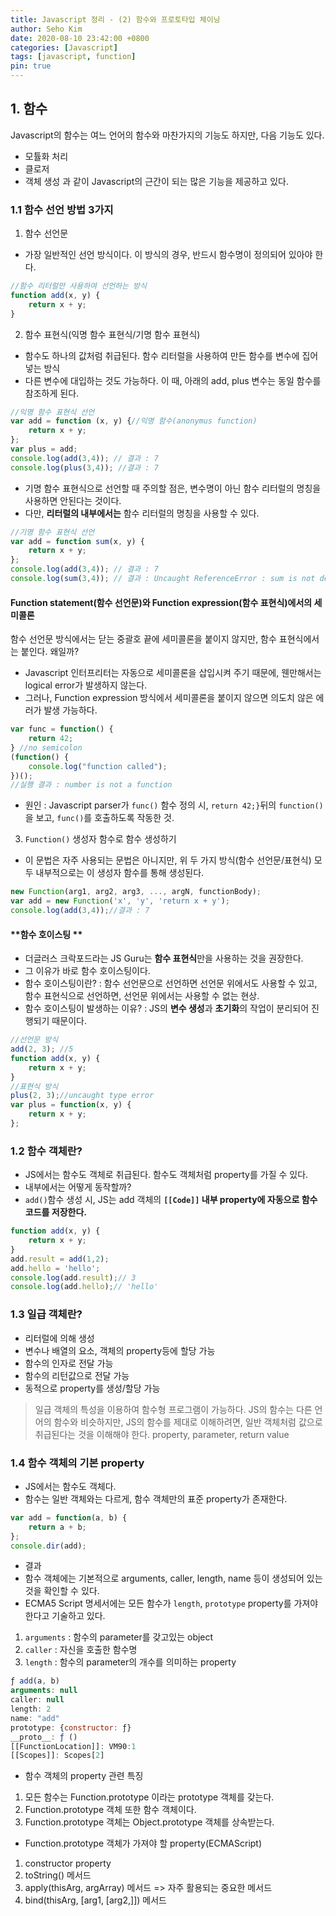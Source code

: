 ```yaml
---
title: Javascript 정리 - (2) 함수와 프로토타입 체이닝
author: Seho Kim
date: 2020-08-10 23:42:00 +0800
categories: [Javascript]
tags: [javascript, function]
pin: true
---
```



## **1. 함수**
Javascript의 함수는 여느 언어의 함수와 마찬가지의 기능도 하지만, 다음 기능도 있다.
* 모튤화 처리
* 클로저
* 객체 생성
과 같이 Javascript의 근간이 되는 많은 기능을 제공하고 있다.

### **1.1 함수 선언 방법 3가지**
1. 함수 선언문
* 가장 일반적인 선언 방식이다. 이 방식의 경우, 반드시 함수명이 정의되어 있아야 한다.
```js
//함수 리터럴만 사용하여 선언하는 방식
function add(x, y) {
	return x + y;
}
```
2. 함수 표현식(익명 함수 표현식/기명 함수 표현식)
* 함수도 하나의 값처럼 취급된다. 함수 리터럴을 사용하여 만든 함수를 변수에 집어넣는 방식
* 다른 변수에 대입하는 것도 가능하다. 이 때, 아래의 add, plus 변수는 동일 함수를 참조하게 된다.
```js
//익명 함수 표현식 선언
var add = function (x, y) {//익명 함수(anonymus function)
	return x + y;
};
var plus = add;
console.log(add(3,4)); // 결과 : 7
console.log(plus(3,4)); //결과 : 7
```
* 기명 함수 표현식으로 선언할 때 주의할 점은, 변수명이 아닌 함수 리터럴의 명칭을 사용하면 안된다는 것이다.
* 다만, **리터럴의 내부에서는** 함수 리터럴의 명칭을 사용할 수 있다.
```js
//기명 함수 표현식 선언
var add = function sum(x, y) {
	return x + y;
};
console.log(add(3,4)); // 결과 : 7
console.log(sum(3,4)); // 결과 : Uncaught ReferenceError : sum is not defined 에러
```

#### **Function statement(함수 선언문)와 Function expression(함수 표현식)에서의 세미콜론**
함수 선언문 방식에서는 닫는 중괄호 끝에 세미콜론을 붙이지 않지만, 함수 표현식에서는 붙인다. 왜일까?
* Javascript 인터프리터는 자동으로 세미콜론을 삽입시켜 주기 때문에, 웬만해서는 logical error가 발생하지 않는다.
* 그러나, Function expression 방식에서 세미콜론을 붙이지 않으면 의도치 않은 에러가 발생 가능하다.
```js
var func = function() {
	return 42;
} //no semicolon
(function() {
	console.log("function called");
})();
//실행 결과 : number is not a function
```
* 원인 : Javascript parser가 `func()` 함수 정의 시, `return 42;}`뒤의 `function()`을 보고, `func()`를 호출하도록 작동한 것.
3. `Function()` 생성자 함수로 함수 생성하기
* 이 문법은 자주 사용되는 문법은 아니지만, 위 두 가지 방식(함수 선언문/표현식) 모두 내부적으로는 이 생성자 함수를 통해 생성된다.
```js
new Function(arg1, arg2, arg3, ..., argN, functionBody);
var add = new Function('x', 'y', 'return x + y');
console.log(add(3,4));//결과 : 7
```
#### **함수 호이스팅 **
* 더글러스 크락포드라는 JS Guru는 **함수 표현식**만을 사용하는 것을 권장한다.
* 그 이유가 바로 함수 호이스팅이다.
* 함수 호이스팅이란? : 함수 선언문으로 선언하면 선언문 위에서도 사용할 수 있고, 함수 표현식으로 선언하면, 선언문 위에서는 사용할 수 없는 현상.
* 함수 호이스팅이 발생하는 이유? : JS의 **변수 생성**과 **초기화**의 작업이 분리되어 진행되기 때문이다.
```js
//선언문 방식
add(2, 3); //5
function add(x, y) {
	return x + y;
}
//표현식 방식
plus(2, 3);//uncaught type error
var plus = function(x, y) {
	return x + y;
};
```

### **1.2 함수 객체란?**
* JS에서는 함수도 객체로 취급된다. 함수도 객체처럼 property를 가질 수 있다.
* 내부에서는 어떻게 동작할까?
* `add()`함수 생성 시, JS는 add 객체의 **`[[Code]]` 내부 property에 자동으로 함수 코드를 저장한다.**
```js
function add(x, y) {
	return x + y;
}
add.result = add(1,2);
add.hello = 'hello';
console.log(add.result);// 3
console.log(add.hello);// 'hello'
```

### **1.3 일급 객체란?**
* 리터럴에 의해 생성
* 변수나 배열의 요소, 객체의 property등에 할당 가능
* 함수의 인자로 전달 가능
* 함수의 리턴값으로 전달 가능
* 동적으로 property를 생성/할당 가능
> 일급 객체의 특성을 이용하여 함수형 프로그램이 가능하다.
> JS의 함수는 다른 언어의 함수와 비슷하지만, JS의 함수를 제대로 이해하려면, 일반 객체처럼 값으로 취급된다는 것을 이해해야 한다.
> property, parameter, return value

### **1.4 함수 객체의 기본 property**
* JS에서는 함수도 객체다.
* 함수는 일반 객체와는 다르게, 함수 객체만의 표준 property가 존재한다.
```js
var add = function(a, b) {
	return a + b;
};
console.dir(add);
```
* 결과
* 함수 객체에는 기본적으로 arguments, caller, length, name 등이 생성되어 있는 것을 확인할 수 있다.
* ECMA5 Script 명세서에는 모든 함수가 `length`, `prototype` property를 가져야 한다고 기술하고 있다.
1. `arguments` : 함수의 parameter를 갖고있는 object
2. `caller` : 자신을 호출한 함수명
3. `length` : 함수의 parameter의 개수를 의미하는 property
```js
ƒ add(a, b)
arguments: null
caller: null
length: 2
name: "add"
prototype: {constructor: ƒ}
__proto__: ƒ ()
[[FunctionLocation]]: VM90:1
[[Scopes]]: Scopes[2]
```
* 함수 객체의 property 관련 특징
1. 모든 함수는 Function.prototype 이라는 prototype 객체를 갖는다.
2. Function.prototype 객체 또한 함수 객체이다.
3. Function.prototype 객체는 Object.prototype 객체를 상속받는다.

* Function.prototype 객체가 가져야 할 property(ECMAScript)
1. constructor property
2. toString() 메서드
3. apply(thisArg, argArray) 메서드 => 자주 활용되는 중요한 메서드
4. bind(thisArg, [arg1, [arg2,]]) 메서드
